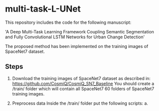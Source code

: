 # multi-task-L-UNet

This repository includes the code for the following manuscript:

'A Deep Multi-Task Learning Framework Coupling Semantic Segmentation and Fully Convolutional LSTM Networks for Urban Change Detection'

The proposed method has been implemented on the training images of SpaceNet7 dataset.

## Steps

1. Download the training images of SpaceNet7 dataset as described in: https://github.com/CosmiQ/CosmiQ_SN7_Baseline
   You should create a /train/ folder which will contain all SpaceNet7 60 folders of SpaceNet7 training images.
   
2. Preprocess data
   Inside the /train/ folder put the following scripts:
   a. 
